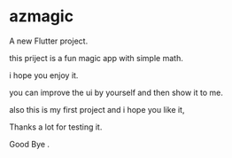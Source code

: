 # azmagic

A new Flutter project.

this priject is a fun magic app with simple math.

i hope you enjoy it.

you can improve the ui by yourself and then show it to me.

also this is my first project and i hope you like it,

Thanks a lot for testing it.

Good Bye .
